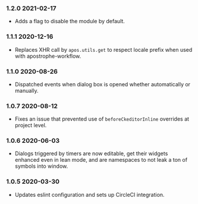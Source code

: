 ### 1.2.0 2021-02-17

- Adds a flag to disable the module by default.

### 1.1.1 2020-12-16

- Replaces XHR call by `apos.utils.get` to respect locale prefix when used with apostrophe-workflow.

### 1.1.0 2020-08-26

- Dispatched events when dialog box is opened whether automatically or manually.

### 1.0.7 2020-08-12

- Fixes an issue that prevented use of `beforeCkeditorInline` overrides at project level.

### 1.0.6 2020-06-03

- Dialogs triggered by timers are now editable, get their widgets enhanced even in lean mode, and are namespaces to not leak a ton of symbols into window.

### 1.0.5 2020-03-30

- Updates eslint configuration and sets up CircleCI integration.
